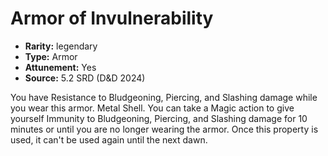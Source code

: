
# Armor of Invulnerability

* **Rarity:** legendary
* **Type:** Armor
* **Attunement:** Yes
* **Source:** 5.2 SRD (D&D 2024)


You have Resistance to Bludgeoning, Piercing, and Slashing damage while you wear this armor. Metal Shell. You can take a Magic action to give yourself Immunity to Bludgeoning, Piercing, and Slashing damage for 10 minutes or until you are no longer wearing the armor. Once this property is used, it can't be used again until the next dawn.
